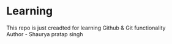 # Learning
This repo is just creadted for learning Github &amp; Git functionality </br>
Author - Shaurya pratap singh
